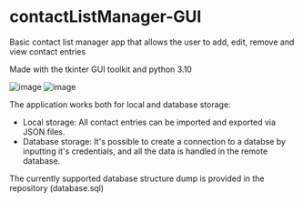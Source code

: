 # contactListManager-GUI

Basic contact list manager app that allows the user to add, edit, remove and view contact entries

Made with the tkinter GUI toolkit and python 3.10

![image](https://github.com/odavidsons/contactListManager-GUI/assets/122760540/40cf428a-671b-4eae-a8e4-6d203cba28a6)
![image](https://github.com/odavidsons/contactListManager-GUI/assets/122760540/55e19dfb-0d39-4ef0-a895-36a625282e99)

The application works both for local and database storage:

- Local storage: All contact entries can be imported and exported via JSON files.
- Database storage: It's possible to create a connection to a databse by inputting it's credentials, and all the data is handled in the remote database.

The currently supported database structure dump is provided in the repository (database.sql)
